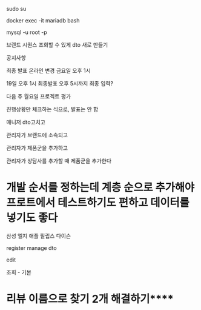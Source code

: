 sudo su

docker exec -it mariadb bash

mysql -u root -p

브랜드 시퀀스 조회할 수 있게 dto 새로 만들기

공지사항

최종 발표 온라인 변경 금요일 오후 1시

19일 오후 1시 최종발표 오후 5시까지 최종 입력?

다음 주 월요일 프로젝트 평가

진행상황만 체크하는 식으로, 발표는 안 함

매니저 dto고치고

관리자가 브랜드에 소속되고

관리자가 제품군을 추가하고

관리자가 상담사를 추가할 때 제품군을 추가한다

# 개발 순서를 정하는데 계층 순으로 추가해야 프로트에서 테스트하기도 편하고 데이터를 넣기도 좋다

삼성 엘지 애플 필립스 다이슨

register manage dto

edit

조회 - 기본

# 리뷰 이름으로 찾기 2개 해결하기****

